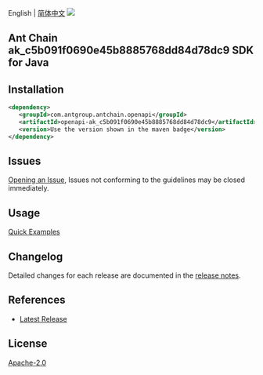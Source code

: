 English | [简体中文](README-CN.md)
![](https://aliyunsdk-pages.alicdn.com/icons/AlibabaCloud.svg)

## Ant Chain ak_c5b091f0690e45b8885768dd84d78dc9 SDK for Java

## Installation

```xml
<dependency>
   <groupId>com.antgroup.antchain.openapi</groupId>
   <artifactId>openapi-ak_c5b091f0690e45b8885768dd84d78dc9</artifactId>
   <version>Use the version shown in the maven badge</version>
</dependency>
```

## Issues
[Opening an Issue](https://github.com/alipay/antchain-openapi-prod-sdk/issues/new), Issues not conforming to the guidelines may be closed immediately.

## Usage
[Quick Examples](https://github.com/alipay/antchain-openapi-prod-sdk/blob/master/docs/0-Examples-EN.md#quick-examples)

## Changelog
Detailed changes for each release are documented in the [release notes](./ChangeLog.txt).

## References
* [Latest Release](https://github.com/alipay/antchain-openapi-prod-sdk/)

## License
[Apache-2.0](http://www.apache.org/licenses/LICENSE-2.0)
